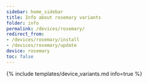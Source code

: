 ```yaml
---
sidebar: home_sidebar
title: Info about rosemary variants
folder: info
permalink: /devices/rosemary/
redirect_from:
- /devices/rosemary/install
- /devices/rosemary/update
device: rosemary
toc: false
---
```

{% include templates/device_variants.md info=true %}
